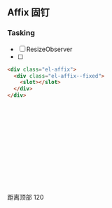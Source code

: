 ## Affix 固钉

### Tasking

- [ ] ResizeObserver
- [ ]

```html
<div class="el-affix">
  <div class="el-affix--fixed">
    <slot></slot>
  </div>
</div>
```

<div style="height: 200px;"></div>

<el-affix :offset='120'>
  <div>距离顶部 120</div>
</el-affix>

<!-- <div class='scroll-container' style="height: 200px;overflow: auto">
  <div style="height: 1200px;">
    <el-affix :offset='120'>
      <div>距离顶部 120</div>
    </el-affix>
  </div>
</div> -->

<div style="height: 1200px;"></div>
